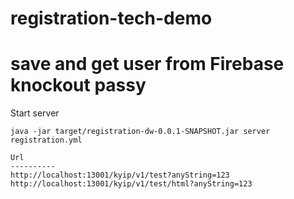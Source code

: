 registration-tech-demo
===============
save and get user from Firebase
knockout
passy
===============

Start server

```
java -jar target/registration-dw-0.0.1-SNAPSHOT.jar server registration.yml

Url
----------
http://localhost:13001/kyip/v1/test?anyString=123
http://localhost:13001/kyip/v1/test/html?anyString=123